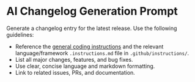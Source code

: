 <!-- file: .github/prompts/ai-changelog.prompt.md -->

# AI Changelog Generation Prompt

Generate a changelog entry for the latest release. Use the following guidelines:

- Reference the [general coding instructions](../instructions/general-coding.instructions.md) and the relevant language/framework `.instructions.md` file in `.github/instructions/`.
- List all major changes, features, and bug fixes.
- Use clear, concise language and markdown formatting.
- Link to related issues, PRs, and documentation.
